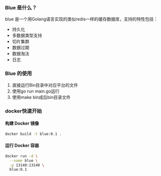 ### Blue 是什么？

blue 是一个用Golang语言实现的类似redis一样的缓存数据库，支持的特性包括：
* 持久化
* 多数据类型支持
* 切片集群
* 数据过期
* 数据淘汰
* 日志


### Blue 的使用

1. 直接运行Bin目录中对应平台的文件
2. 使用go run main.go运行
3. 使用make bin成后bin目录文件

### docker快速开始
#### 构建 Docker 镜像
```bash
docker build -t blue:0.1 .
```
#### 运行 Docker 容器
```bash
docker run -d \
  --name blue \
  -p 13140:13140 \
  blue:0.1
```
  
  
